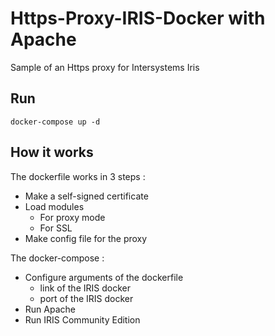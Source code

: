 # Https-Proxy-IRIS-Docker with Apache
Sample of an Https proxy for Intersystems Iris

## Run
```
docker-compose up -d
```

## How it works

The dockerfile works in 3 steps :
* Make a self-signed certificate
* Load modules
  * For proxy mode
  * For SSL
* Make config file for the proxy

The docker-compose :
* Configure arguments of the dockerfile
  * link of the IRIS docker
  * port of the IRIS docker
* Run Apache
* Run IRIS Community Edition
